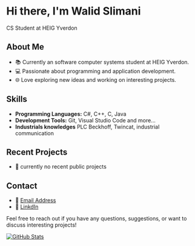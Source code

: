 # Hi there, I'm Walid Slimani 
CS Student at HEIG Yverdon

## About Me
- 📚 Currently an software computer systems student at HEIG Yverdon.
- 💻 Passionate about programming and application development.
- 🌐 Love exploring new ideas and working on interesting projects.

## Skills
- **Programming Languages:** C#, C++, C, Java
- **Development Tools:** Git, Visual Studio Code and more...
- **Industrials knowledges** PLC Beckhoff, Twincat, industrial communication

## Recent Projects
- 🚀 currently no recent public projects

## Contact
- 📧 [Email Address](mailto:walid.slimani@hes-so.ch)
- 🔗 [LinkdIn](www.linkedin.com/in/walid-slimani)

Feel free to reach out if you have any questions, suggestions, or want to discuss interesting projects!

[![GitHub Stats](https://github-readme-stats.vercel.app/api?username=SlWa99&show_icons=true)](https://github.com/SlWa99)
